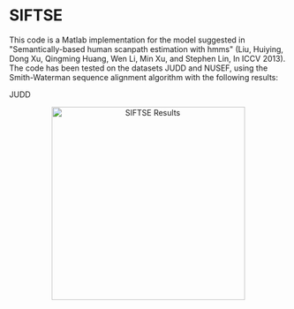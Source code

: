 # SIFTSE

This code is a Matlab implementation for the model suggested in "Semantically-based human scanpath estimation with hmms" (Liu, Huiying, Dong Xu, Qingming Huang, Wen Li, Min Xu, and Stephen Lin, In ICCV 2013). The code has been tested on the datasets JUDD and NUSEF, using the Smith-Waterman sequence alignment algorithm with the following results:

JUDD 


<p align="center">
  <img src="/blob/master/SIFTSE_Results.png" width="350" title="SIFTSE Results">
</p>
